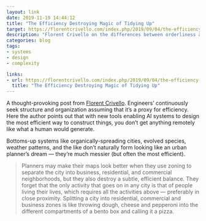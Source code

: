 ```yaml
---
layout: link
date: 2019-11-19 14:44:12
title: "The Efficiency Destroying Magic of Tidying Up"
target: https://florentcrivello.com/index.php/2019/09/04/the-efficiency-destroying-magic-of-tidying-up/
description: "Florent Crivello on the differences between orderliness and efficiency."
categories: blog
tags:
- systems
- design
- complexity

links:
- url: https://florentcrivello.com/index.php/2019/09/04/the-efficiency-destroying-magic-of-tidying-up/
  title: "The Efficiency Destroying Magic of Tidying Up"
---
```


A thought-provoking post from [Florent Crivello](https://twitter.com/Altimor "Florent Crivello"). Engineers’ continuously seek structure and organization assuming that it’s a proxy for efficiency. Here the author points out that with new tools enabling AI systems to design the most efficient way to construct things, you don’t get anything remotely like what a human would generate.

Bottoms-up systems like organically-spreading cities, evolved species, weather patterns, and the like don’t naturally form looking like an urban planner’s dream — they’re much messier (but often the most efficient).

> Planners may make their maps look better when they use zoning to separate the city into business, residential, and commercial neighborhoods, but they also destroy a subtle, efficient balance. They forget that the only activity that goes on in any city is that of people living their lives, which requires all the activities above — preferably in close proximity. Splitting a city into residential, commercial and business zones is like throwing dough, cheese and pepperoni into the different compartments of a bento box and calling it a pizza.
